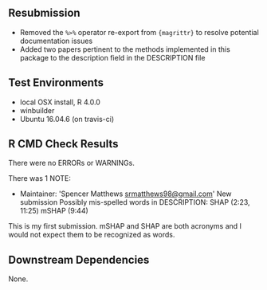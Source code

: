 ## Resubmission

* Removed the `%>%` operator re-export from `{magrittr}` to resolve
  potential documentation issues
* Added two papers pertinent to the methods implemented in this package 
  to the description field in the DESCRIPTION file

## Test Environments

* local OSX install, R 4.0.0
* winbuilder
* Ubuntu 16.04.6 (on travis-ci)

## R CMD Check Results

There were no ERRORs or WARNINGs.

There was 1 NOTE:

* Maintainer: 'Spencer Matthews <srmatthews98@gmail.com>'
  New submission
  Possibly mis-spelled words in DESCRIPTION:
    SHAP (2:23, 11:25)
    mSHAP (9:44)
    
This is my first submission. mSHAP and SHAP are both acronyms and I would not expect them to be recognized as words.

## Downstream Dependencies

None.
